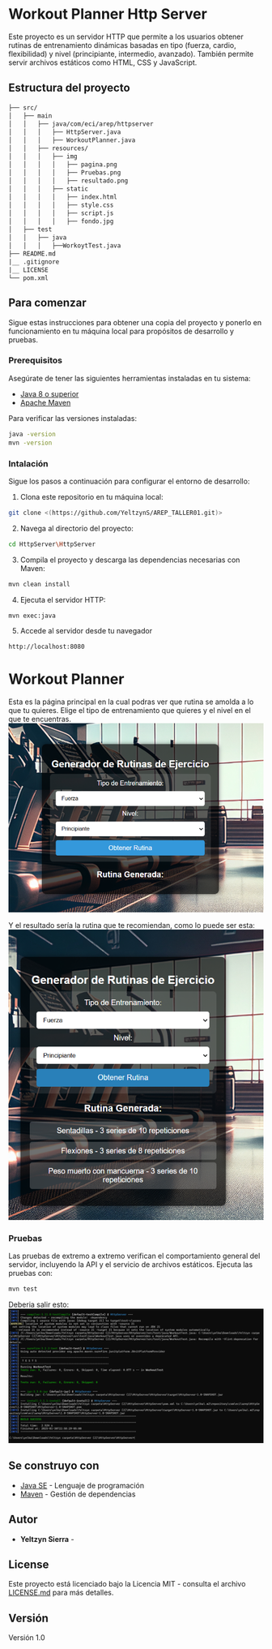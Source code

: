 # Workout Planner Http Server

Este proyecto es un servidor HTTP que permite a los usuarios obtener rutinas de entrenamiento dinámicas basadas en tipo (fuerza, cardio, flexibilidad) y nivel (principiante, intermedio, avanzado). También permite servir archivos estáticos como HTML, CSS y JavaScript.

## Estructura del proyecto

```
├── src/
│   ├── main
│   │   ├── java/com/eci/arep/httpserver
│   │   │   ├── HttpServer.java         
│   │   │   ├── WorkoutPlanner.java   
│   │   ├── resources/
│   │   │   ├── img
│   │   │   │   ├── pagina.png             
│   │   │   │   ├── Pruebas.png
│   │   │   │   ├── resultado.png                           
│   │   │   ├── static
│   │   │   │   ├── index.html           
│   │   │   │   ├── style.css            
│   │   │   │   ├── script.js            
│   │   │   │   ├── fondo.jpg            
│   ├── test
│   │   ├── java
│   │   │   ├──WorkoytTest.java  
├── README.md
|__ .gitignore
|__ LICENSE                        
└── pom.xml
```                     

## Para comenzar

Sigue estas instrucciones para obtener una copia del proyecto y ponerlo en funcionamiento en tu máquina local para propósitos de desarrollo y pruebas.

### Prerequisitos

Asegúrate de tener las siguientes herramientas instaladas en tu sistema:

- [Java 8 o superior](https://www.oracle.com/java/technologies/javase-downloads.html)
- [Apache Maven](https://maven.apache.org/)

Para verificar las versiones instaladas:

```bash
java -version
mvn -version
```

### Intalación

Sigue los pasos a continuación para configurar el entorno de desarrollo:

1. Clona este repositorio en tu máquina local:

```bash
git clone <(https://github.com/YeltzynS/AREP_TALLER01.git)>
```

2. Navega al directorio del proyecto:

```bash
cd HttpServer\HttpServer
```

3. Compila el proyecto y descarga las dependencias necesarias con Maven:

```bash
mvn clean install
```

4. Ejecuta el servidor HTTP:

```bash
mvn exec:java 
```

5. Accede al servidor desde tu navegador 
```bash
http://localhost:8080
```


# Workout Planner

Esta es la página principal en la cual podras ver que rutina se amolda a lo que tu quieres.
Elige el tipo de entrenamiento que quieres y el nivel en el que te encuentras.
![image](src/main/resources/img/pagina.png)

Y el resultado sería la rutina que te recomiendan, como lo puede ser esta:
![image](src/main/resources/img/resultado.png)
### Pruebas

Las pruebas de extremo a extremo verifican el comportamiento general del servidor, incluyendo la API y el servicio de archivos estáticos. Ejecuta las pruebas con:

```bash
mvn test
```
Deberia salir esto: 
![image](src/main/resources/img/Pruebas.png)


## Se construyo con

- [Java SE](https://www.oracle.com/java/technologies/javase-downloads.html) - Lenguaje de programación
- [Maven](https://maven.apache.org/) - Gestión de dependencias


## Autor

- **Yeltzyn Sierra** - 

## License

Este proyecto está licenciado bajo la Licencia MIT - consulta el archivo [LICENSE.md](LICENSE.md) para más detalles.
## Versión
Versión 1.0
